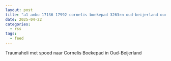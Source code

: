 ```yaml
---
layout: post
title: "a1 ambu 17136 17992 cornelis boekepad 3263rn oud-beijerland oudbld bon 59667"
date: 2025-04-22
categories: 
  - rss
tags: 
  - feed
---
```


Traumaheli met spoed naar Cornelis Boekepad in Oud-Beijerland
